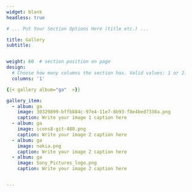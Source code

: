 ```yaml
---
widget: blank
headless: true

# ... Put Your Section Options Here (title etc.) ...

title: Gallery
subtitle:


weight: 60  # section position on page
design:
  # Choose how many columns the section has. Valid values: 1 or 2.
  columns: '1'

{{< gallery album="ga"  >}}

gallery_item:
  - album: ga
    image: 30329899-bffb884c-97e4-11e7-8b93-f8e4bed7338a.png
    caption: Write your image 1 caption here
  - album: ga
    image: icons8-git-480.png
    caption: Write your image 2 caption here
  - album: ga
    image: nokia.png
    caption: Write your image 2 caption here
  - album: ga
    image: Sony_Pictures_logo.png
    caption: Write your image 2 caption here


---
```

